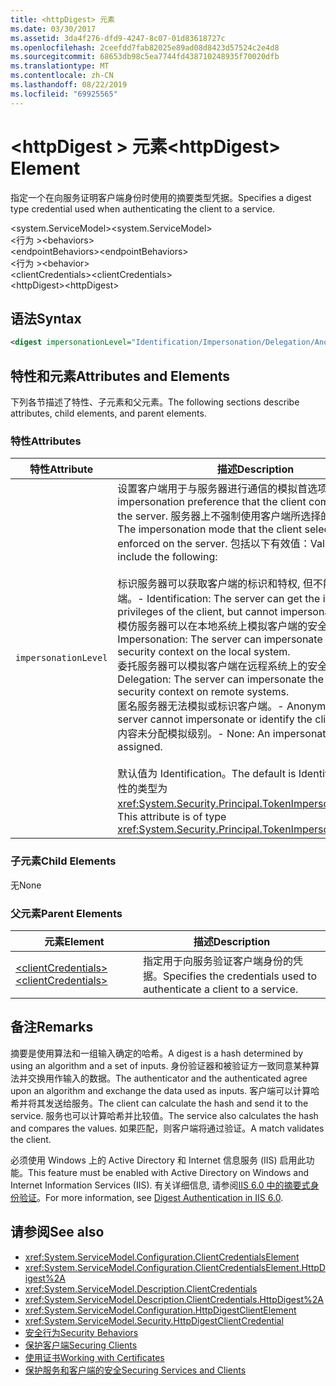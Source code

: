 ```yaml
---
title: <httpDigest> 元素
ms.date: 03/30/2017
ms.assetid: 3da4f276-dfd9-4247-8c07-01d83618727c
ms.openlocfilehash: 2ceefdd7fab82025e89ad08d8423d57524c2e4d8
ms.sourcegitcommit: 68653db98c5ea7744fd438710248935f70020dfb
ms.translationtype: MT
ms.contentlocale: zh-CN
ms.lasthandoff: 08/22/2019
ms.locfileid: "69925565"
---
```

# <a name="httpdigest-element"></a><span data-ttu-id="8c028-102">\<httpDigest > 元素</span><span class="sxs-lookup"><span data-stu-id="8c028-102">\<httpDigest> Element</span></span>
<span data-ttu-id="8c028-103">指定一个在向服务证明客户端身份时使用的摘要类型凭据。</span><span class="sxs-lookup"><span data-stu-id="8c028-103">Specifies a digest type credential used when authenticating the client to a service.</span></span>  
  
 <span data-ttu-id="8c028-104">\<system.ServiceModel></span><span class="sxs-lookup"><span data-stu-id="8c028-104">\<system.ServiceModel></span></span>  
<span data-ttu-id="8c028-105">\<行为 ></span><span class="sxs-lookup"><span data-stu-id="8c028-105">\<behaviors></span></span>  
<span data-ttu-id="8c028-106">\<endpointBehaviors></span><span class="sxs-lookup"><span data-stu-id="8c028-106">\<endpointBehaviors></span></span>  
<span data-ttu-id="8c028-107">\<行为 ></span><span class="sxs-lookup"><span data-stu-id="8c028-107">\<behavior></span></span>  
<span data-ttu-id="8c028-108">\<clientCredentials></span><span class="sxs-lookup"><span data-stu-id="8c028-108">\<clientCredentials></span></span>  
<span data-ttu-id="8c028-109">\<httpDigest></span><span class="sxs-lookup"><span data-stu-id="8c028-109">\<httpDigest></span></span>  
  
## <a name="syntax"></a><span data-ttu-id="8c028-110">语法</span><span class="sxs-lookup"><span data-stu-id="8c028-110">Syntax</span></span>  
  
```xml  
<digest impersonationLevel="Identification/Impersonation/Delegation/Anonymous/None" />
```  
  
## <a name="attributes-and-elements"></a><span data-ttu-id="8c028-111">特性和元素</span><span class="sxs-lookup"><span data-stu-id="8c028-111">Attributes and Elements</span></span>  
 <span data-ttu-id="8c028-112">下列各节描述了特性、子元素和父元素。</span><span class="sxs-lookup"><span data-stu-id="8c028-112">The following sections describe attributes, child elements, and parent elements.</span></span>  
  
### <a name="attributes"></a><span data-ttu-id="8c028-113">特性</span><span class="sxs-lookup"><span data-stu-id="8c028-113">Attributes</span></span>  
  
|<span data-ttu-id="8c028-114">特性</span><span class="sxs-lookup"><span data-stu-id="8c028-114">Attribute</span></span>|<span data-ttu-id="8c028-115">描述</span><span class="sxs-lookup"><span data-stu-id="8c028-115">Description</span></span>|  
|---------------|-----------------|  
|`impersonationLevel`|<span data-ttu-id="8c028-116">设置客户端用于与服务器进行通信的模拟首选项。</span><span class="sxs-lookup"><span data-stu-id="8c028-116">Sets the impersonation preference that the client communicates to the server.</span></span> <span data-ttu-id="8c028-117">服务器上不强制使用客户端所选择的模拟模式。</span><span class="sxs-lookup"><span data-stu-id="8c028-117">The impersonation mode that the client selects is not enforced on the server.</span></span> <span data-ttu-id="8c028-118">包括以下有效值：</span><span class="sxs-lookup"><span data-stu-id="8c028-118">Valid values include the following:</span></span><br /><br /> <span data-ttu-id="8c028-119">标识服务器可以获取客户端的标识和特权, 但不能模拟客户端。</span><span class="sxs-lookup"><span data-stu-id="8c028-119">-   Identification: The server can get the identity and privileges of the client, but cannot impersonate the client.</span></span><br /><span data-ttu-id="8c028-120">模仿服务器可以在本地系统上模拟客户端的安全上下文。</span><span class="sxs-lookup"><span data-stu-id="8c028-120">-   Impersonation: The server can impersonate the client's security context on the local system.</span></span><br /><span data-ttu-id="8c028-121">委托服务器可以模拟客户端在远程系统上的安全上下文。</span><span class="sxs-lookup"><span data-stu-id="8c028-121">-   Delegation: The server can impersonate the client's security context on remote systems.</span></span><br /><span data-ttu-id="8c028-122">匿名服务器无法模拟或标识客户端。</span><span class="sxs-lookup"><span data-stu-id="8c028-122">-   Anonymous: The server cannot impersonate or identify the client.</span></span><br /><span data-ttu-id="8c028-123">内容未分配模拟级别。</span><span class="sxs-lookup"><span data-stu-id="8c028-123">-   None: An impersonation level is not assigned.</span></span><br /><br /> <span data-ttu-id="8c028-124">默认值为 Identification。</span><span class="sxs-lookup"><span data-stu-id="8c028-124">The default is Identification.</span></span> <span data-ttu-id="8c028-125">此属性的类型为 <xref:System.Security.Principal.TokenImpersonationLevel>。</span><span class="sxs-lookup"><span data-stu-id="8c028-125">This attribute is of type <xref:System.Security.Principal.TokenImpersonationLevel>.</span></span>|  
  
### <a name="child-elements"></a><span data-ttu-id="8c028-126">子元素</span><span class="sxs-lookup"><span data-stu-id="8c028-126">Child Elements</span></span>  
 <span data-ttu-id="8c028-127">无</span><span class="sxs-lookup"><span data-stu-id="8c028-127">None</span></span>  
  
### <a name="parent-elements"></a><span data-ttu-id="8c028-128">父元素</span><span class="sxs-lookup"><span data-stu-id="8c028-128">Parent Elements</span></span>  
  
|<span data-ttu-id="8c028-129">元素</span><span class="sxs-lookup"><span data-stu-id="8c028-129">Element</span></span>|<span data-ttu-id="8c028-130">描述</span><span class="sxs-lookup"><span data-stu-id="8c028-130">Description</span></span>|  
|-------------|-----------------|  
|[<span data-ttu-id="8c028-131">\<clientCredentials></span><span class="sxs-lookup"><span data-stu-id="8c028-131">\<clientCredentials></span></span>](clientcredentials.md)|<span data-ttu-id="8c028-132">指定用于向服务验证客户端身份的凭据。</span><span class="sxs-lookup"><span data-stu-id="8c028-132">Specifies the credentials used to authenticate a client to a service.</span></span>|  
  
## <a name="remarks"></a><span data-ttu-id="8c028-133">备注</span><span class="sxs-lookup"><span data-stu-id="8c028-133">Remarks</span></span>  
 <span data-ttu-id="8c028-134">摘要是使用算法和一组输入确定的哈希。</span><span class="sxs-lookup"><span data-stu-id="8c028-134">A digest is a hash determined by using an algorithm and a set of inputs.</span></span> <span data-ttu-id="8c028-135">身份验证器和被验证方一致同意某种算法并交换用作输入的数据。</span><span class="sxs-lookup"><span data-stu-id="8c028-135">The authenticator and the authenticated agree upon an algorithm and exchange the data used as inputs.</span></span> <span data-ttu-id="8c028-136">客户端可以计算哈希并将其发送给服务。</span><span class="sxs-lookup"><span data-stu-id="8c028-136">The client can calculate the hash and send it to the service.</span></span> <span data-ttu-id="8c028-137">服务也可以计算哈希并比较值。</span><span class="sxs-lookup"><span data-stu-id="8c028-137">The service also calculates the hash and compares the values.</span></span> <span data-ttu-id="8c028-138">如果匹配，则客户端将通过验证。</span><span class="sxs-lookup"><span data-stu-id="8c028-138">A match validates the client.</span></span>  
  
 <span data-ttu-id="8c028-139">必须使用 Windows 上的 Active Directory 和 Internet 信息服务 (IIS) 启用此功能。</span><span class="sxs-lookup"><span data-stu-id="8c028-139">This feature must be enabled with Active Directory on Windows and Internet Information Services (IIS).</span></span> <span data-ttu-id="8c028-140">有关详细信息, 请参阅[IIS 6.0 中的摘要式身份验证](https://go.microsoft.com/fwlink/?LinkId=88443)。</span><span class="sxs-lookup"><span data-stu-id="8c028-140">For more information, see [Digest Authentication in IIS 6.0](https://go.microsoft.com/fwlink/?LinkId=88443).</span></span>  
  
## <a name="see-also"></a><span data-ttu-id="8c028-141">请参阅</span><span class="sxs-lookup"><span data-stu-id="8c028-141">See also</span></span>

- <xref:System.ServiceModel.Configuration.ClientCredentialsElement>
- <xref:System.ServiceModel.Configuration.ClientCredentialsElement.HttpDigest%2A>
- <xref:System.ServiceModel.Description.ClientCredentials>
- <xref:System.ServiceModel.Description.ClientCredentials.HttpDigest%2A>
- <xref:System.ServiceModel.Configuration.HttpDigestClientElement>
- <xref:System.ServiceModel.Security.HttpDigestClientCredential>
- [<span data-ttu-id="8c028-142">安全行为</span><span class="sxs-lookup"><span data-stu-id="8c028-142">Security Behaviors</span></span>](../../../wcf/feature-details/security-behaviors-in-wcf.md)
- [<span data-ttu-id="8c028-143">保护客户端</span><span class="sxs-lookup"><span data-stu-id="8c028-143">Securing Clients</span></span>](../../../wcf/securing-clients.md)
- [<span data-ttu-id="8c028-144">使用证书</span><span class="sxs-lookup"><span data-stu-id="8c028-144">Working with Certificates</span></span>](../../../wcf/feature-details/working-with-certificates.md)
- [<span data-ttu-id="8c028-145">保护服务和客户端的安全</span><span class="sxs-lookup"><span data-stu-id="8c028-145">Securing Services and Clients</span></span>](../../../wcf/feature-details/securing-services-and-clients.md)
